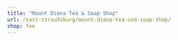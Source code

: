 ```yaml
---
title: "Mount Diana Tea & Soap Shop"
url: /east-stroudsburg/mount-diana-tea-und-soap-shop/
shop: Tee
---
```

